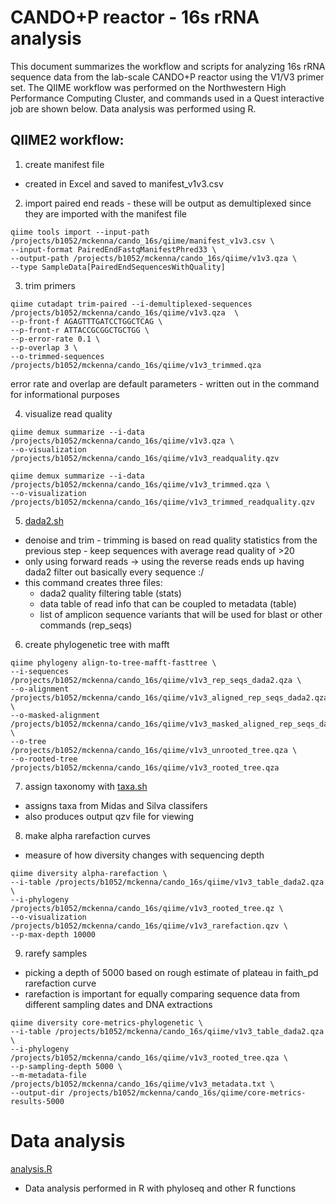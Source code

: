 # CANDO+P reactor - 16s rRNA analysis
This document summarizes the workflow and scripts for analyzing 16s rRNA sequence data from the lab-scale CANDO+P reactor using the V1/V3 primer set. The QIIME workflow was performed on the Northwestern High Performance Computing Cluster, and commands used in a Quest interactive job are shown below. Data analysis was performed using R.


## QIIME2 workflow:
1) create manifest file
- created in Excel and saved to manifest_v1v3.csv

2) import paired end reads - these will be output as demultiplexed since they are imported with the manifest file

```
qiime tools import --input-path /projects/b1052/mckenna/cando_16s/qiime/manifest_v1v3.csv \
--input-format PairedEndFastqManifestPhred33 \
--output-path /projects/b1052/mckenna/cando_16s/qiime/v1v3.qza \
--type SampleData[PairedEndSequencesWithQuality]
```

3) trim primers

```
qiime cutadapt trim-paired --i-demultiplexed-sequences /projects/b1052/mckenna/cando_16s/qiime/v1v3.qza  \
--p-front-f AGAGTTTGATCCTGGCTCAG \
--p-front-r ATTACCGCGGCTGCTGG \
--p-error-rate 0.1 \
--p-overlap 3 \
--o-trimmed-sequences /projects/b1052/mckenna/cando_16s/qiime/v1v3_trimmed.qza
```
error rate and overlap are default parameters - written out in the command for informational purposes

4) visualize read quality

```
qiime demux summarize --i-data /projects/b1052/mckenna/cando_16s/qiime/v1v3.qza \
--o-visualization /projects/b1052/mckenna/cando_16s/qiime/v1v3_readquality.qzv

qiime demux summarize --i-data /projects/b1052/mckenna/cando_16s/qiime/v1v3_trimmed.qza \
--o-visualization /projects/b1052/mckenna/cando_16s/qiime/v1v3_trimmed_readquality.qzv
```

5) [dada2.sh](https://github.com/mckfarm/cando_16s/blob/main/v1v3/scripts/dada2.sh)
- denoise and trim - trimming is based on read quality statistics from the previous step - keep sequences with average read quality of >20
- only using forward reads -> using the reverse reads ends up having dada2 filter out basically every sequence :/
- this command creates three files:
  - dada2 quality filtering table (stats)
  - data table of read info that can be coupled to metadata (table)
  - list of amplicon sequence variants that will be used for blast or other commands (rep_seqs)

6) create phylogenetic tree with mafft

```
qiime phylogeny align-to-tree-mafft-fasttree \
--i-sequences /projects/b1052/mckenna/cando_16s/qiime/v1v3_rep_seqs_dada2.qza \
--o-alignment /projects/b1052/mckenna/cando_16s/qiime/v1v3_aligned_rep_seqs_dada2.qza \
--o-masked-alignment /projects/b1052/mckenna/cando_16s/qiime/v1v3_masked_aligned_rep_seqs_dada2.qza \
--o-tree /projects/b1052/mckenna/cando_16s/qiime/v1v3_unrooted_tree.qza \
--o-rooted-tree /projects/b1052/mckenna/cando_16s/qiime/v1v3_rooted_tree.qza
```

7) assign taxonomy with [taxa.sh](https://github.com/mckfarm/wssc/blob/main/scripts/taxa.sh)
- assigns taxa from Midas and Silva classifers
- also produces output qzv file for viewing

8) make alpha rarefaction curves
- measure of how diversity changes with sequencing depth

```
qiime diversity alpha-rarefaction \
--i-table /projects/b1052/mckenna/cando_16s/qiime/v1v3_table_dada2.qza \
--i-phylogeny /projects/b1052/mckenna/cando_16s/qiime/v1v3_rooted_tree.qz \
--o-visualization /projects/b1052/mckenna/cando_16s/qiime/v1v3_rarefaction.qzv \
--p-max-depth 10000
```

9) rarefy samples
- picking a depth of 5000 based on rough estimate of plateau in faith_pd rarefaction curve
- rarefaction is important for equally comparing sequence data from different sampling dates and DNA extractions

```
qiime diversity core-metrics-phylogenetic \
--i-table /projects/b1052/mckenna/cando_16s/qiime/v1v3_table_dada2.qza \
--i-phylogeny /projects/b1052/mckenna/cando_16s/qiime/v1v3_rooted_tree.qza \
--p-sampling-depth 5000 \
--m-metadata-file /projects/b1052/mckenna/cando_16s/qiime/v1v3_metadata.txt \
--output-dir /projects/b1052/mckenna/cando_16s/qiime/core-metrics-results-5000
```

# Data analysis
[analysis.R](https://github.com/mckfarm/s2ebpr_16s/blob/main/analysis.R)
- Data analysis performed in R with phyloseq and other R functions
